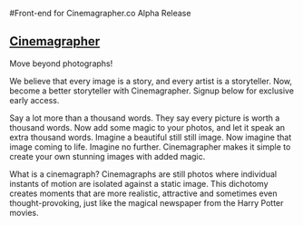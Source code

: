 #Front-end for Cinemagrapher.co Alpha Release

## [Cinemagrapher](http://www.cinemagrapher.co/)

Move beyond photographs!

We believe that every image is a story, and every artist is a storyteller. Now, become a better storyteller with Cinemagrapher. 
Signup below for exclusive early access.

Say a lot more than a thousand words.
They say every picture is worth a thousand words. Now add some magic to your photos, and let it speak an extra thousand words. Imagine a beautiful still still image. Now imagine that image coming to life. Imagine no further. Cinemagrapher makes it simple to create your own stunning images with added magic.

What is a cinemagraph?
Cinemagraphs are still photos where individual instants of motion are isolated against a static image. This dichotomy creates moments that are more realistic, attractive and sometimes even thought-provoking, just like the magical newspaper from the Harry Potter movies.
